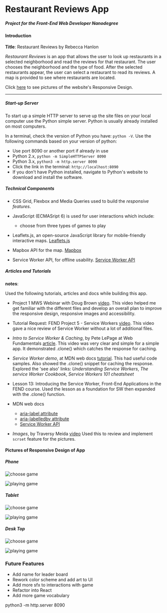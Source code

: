 # Restaurant Reviews App
##### Project for the *Front-End Web Developer Nanodegree*

#### Introduction

**Title**: Restaurant Reviews
by Rebecca Hanlon

*Restaurant Reviews* is an app that allows the user to look up restaurants in a selected neighborhood and read the reviews for that restaurant.  The user chooses the neighborhood and the type of food.  After the selected restaurants appear, the user can select a restaurant to read its reviews.  A map is provided to see where restaurants are located.

Click [here](#picture-of-responsive-design-website) to see pictures of the website's Responsive Design.

<hr>

##### Start-up Server

To start up a simple HTTP server to serve up the site files on your local computer use the Python simple server. Python is usually already installed on most computers.

In a terminal, check the version of Python you have: ```python -V```. Use the following commands based on your version of python:
- Use port 8090 or another port if already in use
- Python 2.x, ```python -m SimpleHTTPServer 8090```
- Python 3.x, ```python3 -m http.server 8090```
- Click the link in the terminal: ```http://localhost:8090```
- If you don't have Python installed, navigate to Python's website to download and install the software.

##### Technical Components
- CSS Grid, Flexbox and Media Queries used to build the _responsive features_.
- JavaScript (ECMASript 6) is used for user interactions which include:
    - choose from three types of games to play

- Leaflets.js, an open-source JavaScript library for mobile-friendly interactive maps. [Leaflets.js](https://leafletjs.com/)
- Mapbox API for the map. [Mapbox](https://www.mapbox.com/)
- Service Worker API, for offline usability. [Service Worker API](https://developer.mozilla.org/en-US/docs/Web/API/Service_Worker_API)

##### Articles and Tutorials
**notes**:

Used the following tutorials, articles and docs while building this app.

- Project 1 MWS Webinar with Doug Brown [video](https://www.youtube.com/watch?v=92dtrNU1GQc).
This video helped me get familiar with the different files and develop an overall plan to improve the responsive design, responsive images and accessibility.

- Tutorial Request: FEND Project 5 - Service Workers [video](https://www.youtube.com/watch?v=2PY733qFR3A&feature=youtu.be).
This video gave a nice review of Service Worker without a lot of additional files.

- *Intro to Service Worker & Caching*,  by Pete LePage at Web Fundamentals [article](https://developers.google.com/web/fundamentals/design-and-ux/responsive/images).
This video was very clear and simple for a simple app.  It demonstrated .clone() which catches the response for caching.

- *Service Worker demo*, at MDN web docs [tutorial](https://developer.mozilla.org/en-US/docs/Web/API/Service_Worker_API/Using_Service_Workers#Service_workers_demo).
This had useful code samples.  Also showed the .clone() snippet for caching the response.
Explored the 'see also' links:  *Understanding Service Workers*, *The service Worker Cookbook*, *Service Workers 101 cheatsheet*

- Lesson 13: Introducing the Service Worker, Front-End Applications in the FEND course.  Used the lesson as a foundation for SW then expanded with the .clone() function.

- MDN web docs
    - [aria-label attribute](https://developer.mozilla.org/en-US/docs/Web/Accessibility/ARIA/ARIA_Techniques/Using_the_aria-label_attribute)
    - [aria-labelledby attribute](https://developer.mozilla.org/en-US/docs/Web/Accessibility/ARIA/ARIA_Techniques/Using_the_aria-labelledby_attribute)
    - [Service Worker API](https://developer.mozilla.org/en-US/docs/Web/API/Service_Worker_API)

- *Images*,  by Traversy Meida [video](https://www.youtube.com/watch?v=ksXwaWHCW6k&feature=youtu.be)
Used this to review and implement ```scrset``` feature for the pictures.

#### Pictures of Responsive Design of App
##### Phone

![choose game](./docs/img/mobile_200px.png)

![playing game](./docs/img/mobile2_200px.png)

##### Tablet
![choose game](./docs/img/tablet_350px.png)

![playing game](./docs/img/tablet2_350px.png)

##### Desk Top
![choose game](./docs/img/desk-top_400px.png)

![playing game](./docs/img/desk-top2_400px.png)


### Future Features
- Add name for leader board
- Rework color scheme and add art to UI
- Add more sfx to interactions with game
- Refactor into React
- Add more game vocabulary













python3 -m http.server 8090
